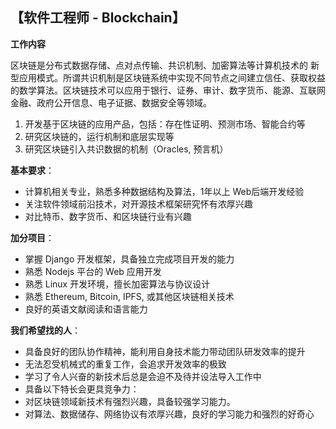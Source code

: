 【软件工程师 - Blockchain】
-------
**工作内容**

区块链是分布式数据存储、点对点传输、共识机制、加密算法等计算机技术的 新型应用模式。所谓共识机制是区块链系统中实现不同节点之间建立信任、获取权益的数学算法。区块链技术可以应用于银行、证券、审计、数字货币、能源、互联网金融、政府公开信息、电子证据、数据安全等领域。

1. 开发基于区块链的应用产品，包括：存在性证明、预测市场、智能合约等
2. 研究区块链的，运行机制和底层实现等
3. 研究区块链引入共识数据的机制（Oracles, 预言机）

**基本要求**：
 - 计算机相关专业，熟悉多种数据结构及算法，1年以上 Web后端开发经验
 - 关注软件领域前沿技术，对开源技术框架研究怀有浓厚兴趣
 - 对比特币、数字货币、和区块链行业有兴趣

**加分项目**：
 - 掌握 Django 开发框架，具备独立完成项目开发的能力
 - 熟悉 Nodejs 平台的 Web 应用开发
 - 熟悉 Linux 开发环境，擅长加密算法与协议设计
 - 熟悉 Ethereum, Bitcoin, IPFS, 或其他区块链相关技术
 - 良好的英语文献阅读和语言能力

 **我们希望找的人**：
  - 具备良好的团队协作精神，能利用自身技术能力带动团队研发效率的提升
  - 无法忍受机械式的重复工作，会追求开发效率的极致
  - 学习了令人兴奋的新技术后总是会迫不及待并设法导入工作中
  - 具备以下特长会更具竞争力：
   - 对区块链领域新技术有强烈兴趣，具备较强学习能力。
   - 对算法、数据储存、网络协议有浓厚兴趣，良好的学习能力和强烈的好奇心
